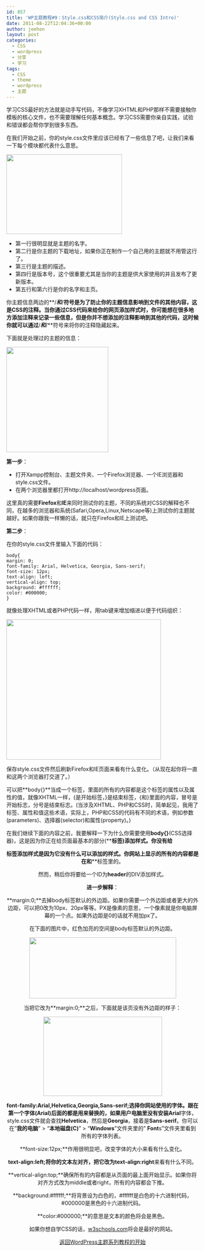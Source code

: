 ```yaml
---
id: 857
title: 'WP主题教程#9：Style.css和CSS简介(Style.css and CSS Intro)'
date: 2011-08-22T12:04:36+00:00
author: jeehon
layout: post
categories:
  - CSS
  - wordpress
  - 分享
  - 学习
tags:
  - CSS
  - theme
  - wordpress
  - 主题
---
```

学习CSS最好的方法就是动手写代码，不像学习XHTML和PHP那样不需要接触你模板的核心文件，也不需要理解任何基本概念。学习CSS需要你亲自实践，试验和错误都会帮你学到很多东西。

在我们开始之前，你的style.css文件里应该已经有了一些信息了吧，让我们来看一下每个模块都代表什么意思。
  
[<img src="http://jeehon.info/log/files/2011/08/theme-info.gif" alt="" title="theme-info" width="303" height="209" class="aligncenter size-full wp-image-858" />](http://jeehon.info/log/files/2011/08/theme-info.gif)

  * 第一行很明显就是主题的名字。
  * 第二行是你主题的下载地址，如果你正在制作一个自己用的主题就不用管这行了。
  * 第三行是主题的描述。
  * 第四行是版本号，这个很重要尤其是当你的主题是供大家使用的并且发布了更新版本。
  * 第五行和第六行是你的名字和主页。

你主题信息两边的**/***和***/**符号是为了防止你的主题信息影响到文件的其他内容，这是CSS的注释。当你通过CSS代码来给你的网页添加样式时，你可能想在很多地方添加注释来记录一些信息，但是你并不想添加的注释影响到其他的代码，这时候你就可以通过**/***和***/**符号来将你的注释隐藏起来。<!--more-->

下面就是处理过的主题的信息：
  
[<img src="http://jeehon.info/log/files/2011/08/theme-info-thumbnail.gif" alt="" title="theme-info-thumbnail" width="267" height="276" class="aligncenter size-full wp-image-859" />](http://jeehon.info/log/files/2011/08/theme-info-thumbnail.gif)

**第一步**：

  * 打开Xampp控制台、主题文件夹、一个Firefox浏览器、一个IE浏览器和style.css文件。
  * 在两个浏览器里都打开http://localhost/wordpress页面。

这里真的需要**Firefox**和**IE**来同时测试你的主题，不同的系统对CSS的解释也不同，在越多的浏览器和系统(Safari,Opera,Linux,Netscape等)上测试你的主题就越好。如果你跟我一样懒的话，就只在Firefox和IE上测试吧。

**第二步**：

在你的style.css文件里输入下面的代码：

    body{
    margin: 0;
    font-family: Arial, Helvetica, Georgia, Sans-serif;
    font-size: 12px;
    text-align: left;
    vertical-align: top;
    background: #ffffff;
    color: #000000;
    }
    

就像处理XHTML或者PHP代码一样，用tab键来增加缩进以便于代码组织：
  
[<img src="http://jeehon.info/log/files/2011/08/add-body.gif" alt="" title="add-body" width="405" height="368" class="aligncenter size-full wp-image-860" />](http://jeehon.info/log/files/2011/08/add-body.gif)
  
保存style.css文件然后刷新Firefox和IE页面来看有什么变化。（从现在起你将一直和这两个浏览器打交道了。）

可以把**body{}**当成一个标签，里面的所有的内容都是这个标签的属性以及属性的值，就像XHTML一样，{是开始标签，}是结束标签，{和}里面的内容，冒号是开始标志，分号是结束标志。(当涉及XHTML、PHP和CSS时，简单起见，我用了标签、属性和值这些术语，实际上，PHP和CSS的代码有不同的术语，例如参数(parameters)、选择器(selector)和属性(property)。)

在我们继续下面的内容之前，我要解释一下为什么你需要使用**body{}**(CSS选择器)，这是因为你正在给页面最基本的部分(**<body>**标签)添加样式。你没有给<header> 标签添加样式是因为它没有什么可以添加的样式。你网站上显示的所有的内容都是在**<body>**和**</body>**标签里的。

然而，稍后你将要给一个ID为**header**的DIV添加样式。

**进一步解释**：

**margin:0;**去掉body标签默认的外边距。如果你需要一个外边距或者更大的外边距，可以把0改为10px、20px等等。PX是像素的意思，一个像素就是你电脑屏幕的一个点。如果外边距是0的话就不用加px了。

在下面的图片中，红色加亮的空间是body标签默认的外边距。
  
[<img src="http://jeehon.info/log/files/2011/08/show-margin.gif" alt="" title="show-margin" width="385" height="160" class="aligncenter size-full wp-image-861" />](http://jeehon.info/log/files/2011/08/show-margin.gif)
  
当把它改为**margin:0;**之后，下面就是该页没有外边距的样子：
  
[<img src="http://jeehon.info/log/files/2011/08/margin-0.gif" alt="" title="margin-0" width="311" height="208" class="aligncenter size-full wp-image-862" />](http://jeehon.info/log/files/2011/08/margin-0.gif)

**font-family:Arial,Helvetica,Georgia,Sans-serif;**选择你网站使用的字体。跟在第一个字体(**Arial**)后面的都是用来替换的，如果用户电脑里没有安装**Arial**字体，style.css文件就会查找**Helvetica**，然后是**Georgia**，接着是**Sans-serif**。你可以在”**我的电脑**” > “**本地磁盘(C)**” > “**Windows**”文件夹里的” **Font**s”文件夹里看到所有的字体列表。

**font-size:12px;**作用很明显吧，改变字体的大小来看有什么变化。

**text-align:left;**将你的文本左对齐，把它改为**text-align:right**来看有什么不同。

**vertical-align:top;**确保所有的内容都是从页面的最上面开始显示。如果你将对齐方式改为middle或者right，所有的内容都会下推。

**background:#ffffff;**将背景设为白色的，#ffffff是白色的十六进制代码，#000000是黑色的十六进制代码。

**color:#000000;**的意思是文本的颜色将会是黑色。

如果你想自学CSS的话，[w3schools.com](http://w3schools.com/css/default.asp)将会是最好的网站。

[返回WordPress主题系列教程的开始](http://jeehon.info/log/2011/08/04/%E6%83%B3%E5%88%B6%E4%BD%9Cwordpress%E4%B8%BB%E9%A2%98%EF%BC%9F/)